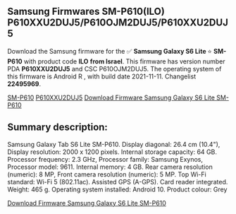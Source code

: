 <h2>Samsung Firmwares SM-P610(ILO) P610XXU2DUJ5/P610OJM2DUJ5/P610XXU2DUJ5</h2>
Download the Samsung firmware for the ✅ <strong>Samsung Galaxy S6 Lite </strong> ⭐ <strong>SM-P610</strong> with product code <strong>ILO</strong> <strong> from Israel</strong>. This firmware has version number PDA <strong>P610XXU2DUJ5</strong> and CSC P610OJM2DUJ5. The operating system of this firmware is Android R , with build date 2021-11-11. Changelist <strong>22495969</strong>.


[SM-P610](https://samfirm.shop/samsung/model/SM-P610)
[P610XXU2DUJ5](https://samfirm.shop/samsung/pda/P610XXU2DUJ5)
[Download Firmware Samsung Galaxy S6 Lite SM-P610](https://samfirm.shop/samsung/firmware/473852)
<h2>Summary description:</h2>
<p>Samsung Galaxy Tab S6 Lite SM-P610. Display diagonal: 26.4 cm (10.4"), Display resolution: 2000 x 1200 pixels. Internal storage capacity: 64 GB. Processor frequency: 2.3 GHz, Processor family: Samsung Exynos, Processor model: 9611. Internal memory: 4 GB. Rear camera resolution (numeric): 8 MP, Front camera resolution (numeric): 5 MP. Top Wi-Fi standard: Wi-Fi 5 (802.11ac). Assisted GPS (A-GPS). Card reader integrated. Weight: 465 g. Operating system installed: Android 10. Product colour: Grey</p>


[Download Firmware Samsung Galaxy S6 Lite SM-P610](https://samfirm.shop/samsung/firmware/473852)
